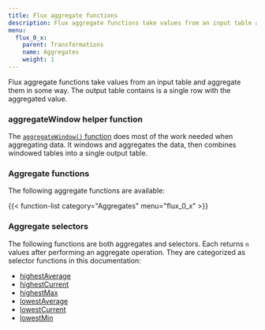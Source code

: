 ```yaml
---
title: Flux aggregate functions
description: Flux aggregate functions take values from an input table and aggregate them in some way.
menu:
  flux_0_x:
    parent: Transformations
    name: Aggregates
    weight: 1
---
```


Flux aggregate functions take values from an input table and aggregate them in some way.
The output table contains is a single row with the aggregated value.

### aggregateWindow helper function
The [`aggregateWindow()` function](/flux/v0.x/functions/transformations/aggregates/aggregatewindow)
does most of the work needed when aggregating data.
It windows and aggregates the data, then combines windowed tables into a single output table.

### Aggregate functions
The following aggregate functions are available:

{{< function-list category="Aggregates" menu="flux_0_x" >}}

### Aggregate selectors
The following functions are both aggregates and selectors.
Each returns `n` values after performing an aggregate operation.
They are categorized as selector functions in this documentation:

- [highestAverage](/flux/v0.x/functions/transformations/selectors/highestaverage)
- [highestCurrent](/flux/v0.x/functions/transformations/selectors/highestcurrent)
- [highestMax](/flux/v0.x/functions/transformations/selectors/highestmax)
- [lowestAverage](/flux/v0.x/functions/transformations/selectors/lowestaverage)
- [lowestCurrent](/flux/v0.x/functions/transformations/selectors/lowestcurrent)
- [lowestMin](/flux/v0.x/functions/transformations/selectors/lowestmin)
